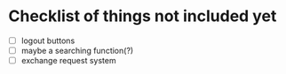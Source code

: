 # Checklist of things not included yet
- [ ] logout buttons
- [ ] maybe a searching function(?)
- [ ] exchange request system
